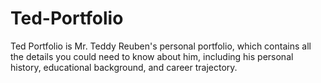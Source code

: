 # Ted-Portfolio
Ted Portfolio is Mr. Teddy Reuben's personal portfolio, which contains all the details you could need to know about him, including his personal history, educational background, and career trajectory.
